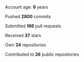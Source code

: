 Account age: **9** years

Pushed **2800** commits

Submitted **166** pull requests

Received **37** stars

Own **24** repositories

Contributed to **26** public repositories
